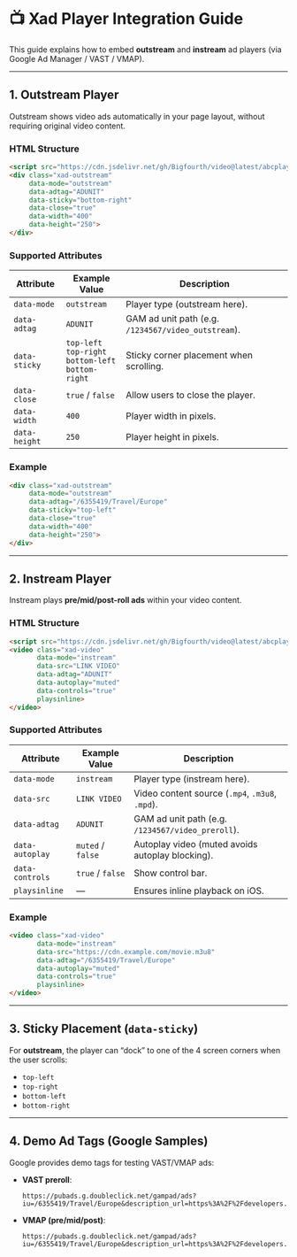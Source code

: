 # 📺 Xad Player Integration Guide

This guide explains how to embed **outstream** and **instream** ad players (via Google Ad Manager / VAST / VMAP).  

---

## 1. Outstream Player

Outstream shows video ads automatically in your page layout, without requiring original video content.  

### HTML Structure

```html
<script src="https://cdn.jsdelivr.net/gh/Bigfourth/video@latest/abcplayer.js" async></script>
<div class="xad-outstream"
     data-mode="outstream"
     data-adtag="ADUNIT"
     data-sticky="bottom-right"
     data-close="true"
     data-width="400"
     data-height="250">
</div>
```

### Supported Attributes

| Attribute          | Example Value          | Description                                                           |
|--------------------|------------------------|-----------------------------------------------------------------------|
| `data-mode`        | `outstream`            | Player type (outstream here).                                         |
| `data-adtag`       | `ADUNIT`               | GAM ad unit path (e.g. `/1234567/video_outstream`).                   |
| `data-sticky`      | `top-left`<br>`top-right`<br>`bottom-left`<br>`bottom-right` | Sticky corner placement when scrolling.                               |
| `data-close`       | `true` / `false`       | Allow users to close the player.                                      |
| `data-width`       | `400`                  | Player width in pixels.                                               |
| `data-height`      | `250`                  | Player height in pixels.                                              |

### Example

```html
<div class="xad-outstream"
     data-mode="outstream"
     data-adtag="/6355419/Travel/Europe"
     data-sticky="top-left"
     data-close="true"
     data-width="400"
     data-height="250">
</div>
```

---

## 2. Instream Player

Instream plays **pre/mid/post-roll ads** within your video content.  

### HTML Structure

```html
<script src="https://cdn.jsdelivr.net/gh/Bigfourth/video@latest/abcplayer.js" async></script>
<video class="xad-video"
       data-mode="instream"
       data-src="LINK VIDEO"
       data-adtag="ADUNIT"
       data-autoplay="muted"
       data-controls="true"
       playsinline>
</video>
```

### Supported Attributes

| Attribute        | Example Value           | Description                                                           |
|------------------|-------------------------|-----------------------------------------------------------------------|
| `data-mode`      | `instream`              | Player type (instream here).                                          |
| `data-src`       | `LINK VIDEO`            | Video content source (`.mp4`, `.m3u8`, `.mpd`).                       |
| `data-adtag`     | `ADUNIT`                | GAM ad unit path (e.g. `/1234567/video_preroll`).                     |
| `data-autoplay`  | `muted` / `false`       | Autoplay video (muted avoids autoplay blocking).                      |
| `data-controls`  | `true` / `false`        | Show control bar.                                                     |
| `playsinline`    | —                       | Ensures inline playback on iOS.                                       |

### Example

```html
<video class="xad-video"
       data-mode="instream"
       data-src="https://cdn.example.com/movie.m3u8"
       data-adtag="/6355419/Travel/Europe"
       data-autoplay="muted"
       data-controls="true"
       playsinline>
</video>
```

---

## 3. Sticky Placement (`data-sticky`)

For **outstream**, the player can “dock” to one of the 4 screen corners when the user scrolls:  

- `top-left`  
- `top-right`  
- `bottom-left`  
- `bottom-right`  

---

## 4. Demo Ad Tags (Google Samples)

Google provides demo tags for testing VAST/VMAP ads:  

- **VAST preroll**:  
  ```
  https://pubads.g.doubleclick.net/gampad/ads?iu=/6355419/Travel/Europe&description_url=https%3A%2F%2Fdevelopers.google.com&env=vp&gdfp_req=1&output=vast&unviewed_position_start=1&sz=640x480&correlator=
  ```
- **VMAP (pre/mid/post)**:  
  ```
  https://pubads.g.doubleclick.net/gampad/ads?iu=/6355419/Travel/Europe&description_url=https%3A%2F%2Fdevelopers.google.com&env=vp&gdfp_req=1&output=vmap&unviewed_position_start=1&sz=640x480&correlator=
  ```
